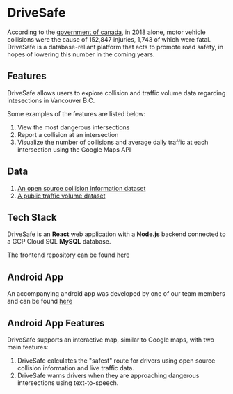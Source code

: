 # DriveSafe
According to the [government of canada](https://tc.canada.ca/en/road-transportation/motor-vehicle-safety/canadian-motor-vehicle-traffic-collision-statistics-2018), in 2018 alone, motor vehicle collisions were the cause of 152,847 injuries, 1,743 of which were fatal. DriveSafe is a database-reliant platform that acts to promote road safety, in hopes of lowering this number in the coming years. 

## Features
DriveSafe allows users to explore collision and traffic volume data regarding intesections in Vancouver B.C.

Some examples of the features are listed below:
1. View the most dangerous intersections
2. Report a collision at an intersection
3. Visualize the number of collisions and average daily traffic at each intersection using the Google Maps API

## Data
1. [An open source collision information dataset](https://public.tableau.com/profile/icbc#!/vizhome/LowerMainlandCrashes/LMDashboard)
2. [A public traffic volume dataset](https://opendata.vancouver.ca/explore/dataset/intersection-traffic-movement-counts/table/)

## Tech Stack
DriveSafe is an **React** web application with a **Node.js** backend connected to a GCP Cloud SQL **MySQL** database.

The frontend repository can be found [here](https://github.com/emilytao/DriveSafe-Frontend)

## Android App
An accompanying android app was developed by one of our team members and can be found [here](https://github.com/Scowluga/DriveSafe)

## Android App Features
DriveSafe supports an interactive map, similar to Google maps, with two main features: 
1. DriveSafe calculates the "safest" route for drivers using open source collision information and live traffic data. 
2. DriveSafe warns drivers when they are approaching dangerous intersections using text-to-speech.

